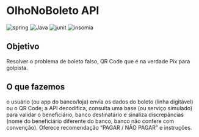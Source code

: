 # OlhoNoBoleto API
![spring](https://img.shields.io/badge/Spring_Boot-6DB33F?style=for-the-badge&logo=spring-boot&logoColor=white)
![Java](https://img.shields.io/badge/java-%23ED8B00.svg?style=for-the-badge&logo=openjdk&logoColor=white)
![junit](https://img.shields.io/badge/Junit5-25A162?style=for-the-badge&logo=junit5&logoColor=white)
![insomia](https://img.shields.io/badge/Insomnia-5849be?style=for-the-badge&logo=Insomnia&logoColor=white)
<!-- ![swaguer](https://img.shields.io/badge/Swagger-85EA2D?style=for-the-badge&logo=Swagger&logoColor=white) -->
## Objetivo

Resolver o problema de boleto falso, QR Code que é na verdade Pix para golpista. 

## O que fazemos 

o usuário (ou app do banco/loja) envia os dados do boleto (linha digitável) ou o QR Code; a API decodifica, consulta uma base (ou serviço simulado) para validar o beneficiário, banco destinatário e sinaliza discrepâncias (nome do beneficiário diferente do banco, banco não confere com convenção). Oferece recomendação “PAGAR / NÃO PAGAR” e instruções.